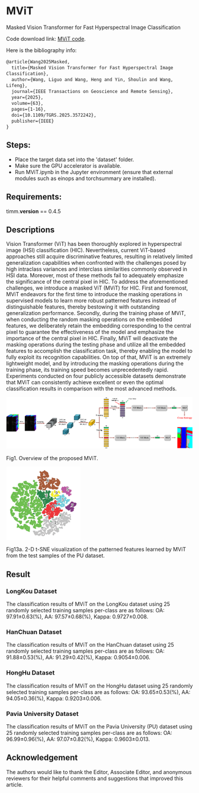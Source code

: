 # MViT
Masked Vision Transformer for Fast Hyperspectral Image Classification

Code download link: [MViT code](https://github.com/swiftest/MViT/archive/refs/heads/main.zip).

Here is the bibliography info:
<br/>

```jason
@article{Wang2025Masked,  
  title={Masked Vision Transformer for Fast Hyperspectral Image Classification},  
  author={Wang, Liguo and Wang, Heng and Yin, Shoulin and Wang, Lifeng},  
  journal={IEEE Transactions on Geoscience and Remote Sensing},  
  year={2025},
  volume={63},
  pages={1-16},
  doi={10.1109/TGRS.2025.3572242},
  publisher={IEEE}
}
```

## Steps:
- Place the target data set into the 'dataset' folder.
- Make sure the GPU accelerator is available.
- Run MViT.ipynb in the Jupyter environment (ensure that external modules such as einops and torchsummary are installed).

## Requirements:
timm.__version__ == 0.4.5

## Descriptions

Vision Transformer (ViT) has been thoroughly explored in hyperspectral image (HSI) classification (HIC). Nevertheless, current ViT-based approaches still acquire discriminative features, resulting in relatively limited generalization capabilities when confronted with the challenges posed by high intraclass variances and interclass similarities commonly observed in HSI data. Moreover, most of these methods fail to adequately emphasize the significance of the central pixel in HIC. To address the aforementioned challenges, we introduce a masked ViT (MViT) for HIC. First and foremost, MViT endeavors for the first time to introduce the masking operations in supervised models to learn more robust patterned features instead of distinguishable features, thereby bestowing it with outstanding generalization performance. Secondly, during the training phase of MViT, when conducting the random masking operations on the embedded features, we deliberately retain the embedding corresponding to the central pixel to guarantee the effectiveness of the model and emphasize the importance of the central pixel in HIC. Finally, MViT will deactivate the masking operations during the testing phase and utilize all the embedded features to accomplish the classification task, thereby enabling the model to fully exploit its recognition capabilities. On top of that, MViT is an extremely lightweight model, and by introducing the masking operations during the training phase, its training speed becomes unprecedentedly rapid. Experiments conducted on four publicly accessible datasets demonstrate that MViT can consistently achieve excellent or even the optimal classification results in comparison with the most advanced methods.

<img src="figure/framework.png" width="800"/>

Fig1. Overview of the proposed MViT.


<img src="figure/tsne_mvit.png" width="200"/>

Fig13a. 2-D t-SNE visualization of the patterned features learned by MViT from the test samples of the PU dataset.

## Result

### LongKou Dataset

The classification results of MViT on the LongKou dataset using 25 randomly selected training samples per-class are as follows: OA: 97.91±0.63(%), AA: 97.57±0.68(%), Kappa: 0.9727±0.008.

### HanChuan Dataset

The classification results of MViT on the HanChuan dataset using 25 randomly selected training samples per-class are as follows: OA: 91.88±0.53(%), AA: 91.29±0.42(%), Kappa: 0.9054±0.006.

### HongHu Dataset

The classification results of MViT on the HongHu dataset using 25 randomly selected training samples per-class are as follows: OA: 93.65±0.53(%), AA: 94.05±0.36(%), Kappa: 0.9203±0.006.

### Pavia University Dataset

The classification results of MViT on the Pavia University (PU) dataset using 25 randomly selected training samples per-class are as follows: OA: 96.99±0.96(%), AA: 97.07±0.82(%), Kappa: 0.9603±0.013.

## Acknowledgement

The authors would like to thank the Editor, Associate Editor, and anonymous reviewers for their helpful comments and suggestions that improved this article.
